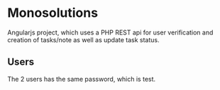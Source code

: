# Monosolutions
Angularjs project, which uses a PHP REST api for user verification and creation of tasks/note as well as update task status.

## Users
The 2 users has the same password, which is test.
